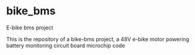 # bike_bms
E-bike bms project

This is the repository of a bike-bms project, a 48V e-bike motor powering battery monitoring circuit board microchip code
